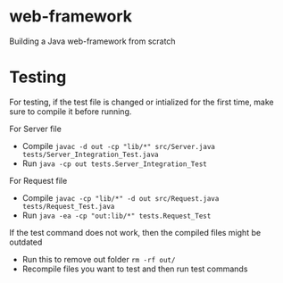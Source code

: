 # web-framework
Building a Java web-framework from scratch

# Testing 
For testing, if the test file is changed or intialized for the first time, make sure to compile it before running.

For Server file
 - Compile `javac -d out -cp "lib/*" src/Server.java tests/Server_Integration_Test.java`
 - Run `java -cp out tests.Server_Integration_Test`

For Request file
 - Compile `javac -cp "lib/*" -d out src/Request.java tests/Request_Test.java`
 - Run `java -ea -cp "out:lib/*" tests.Request_Test`
 

If the test command does not work, then the compiled files might be outdated
 - Run this to remove out folder `rm -rf out/`
 - Recompile files you want to test and then run test commands

